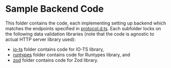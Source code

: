 # Sample Backend Code
This folder contains the code, each implementing setting up backend which matches the endpoints specified in [protocol.d.ts](../protocol.d.ts).
Each subfolder locks on the following data validation libraries (note that the code is agnostic to actual HTTP server library used):
- [io-ts](./io-ts) folder contains code for IO-TS library,
- [runtypes](./runtypes) folder contains code for Runtypes library, and
- [zod](./zod) folder contains code for Zod library.
